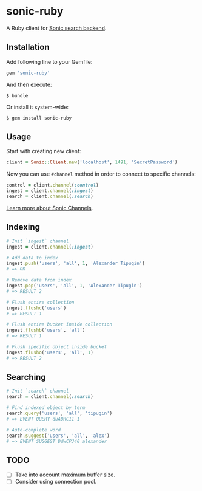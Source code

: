 # sonic-ruby

A Ruby client for [Sonic search backend](https://github.com/valeriansaliou/sonic).

## Installation

Add following line to your Gemfile:

```ruby
gem 'sonic-ruby'
```

And then execute:

```shell
$ bundle
```

Or install it system-wide:

```shell
$ gem install sonic-ruby
```

## Usage

Start with creating new client:

```ruby
client = Sonic::Client.new('localhost', 1491, 'SecretPassword')
```

Now you can use `#channel` method in order to connect to specific channels:

```ruby
control = client.channel(:control)
ingest = client.channel(:ingest)
search = client.channel(:search)
```

[Learn more about Sonic Channels](https://github.com/valeriansaliou/sonic/blob/master/PROTOCOL.md).

## Indexing

```ruby
# Init `ingest` channel
ingest = client.channel(:ingest)

# Add data to index
ingest.push('users', 'all', 1, 'Alexander Tipugin')
# => OK

# Remove data from index
ingest.pop('users', 'all', 1, 'Alexander Tipugin')
# => RESULT 2

# Flush entire collection
ingest.flushc('users')
# => RESULT 1

# Flush entire bucket inside collection
ingest.flushb('users', 'all')
# => RESULT 1

# Flush specific object inside bucket
ingest.flusho('users', 'all', 1)
# => RESULT 2
```

## Searching

```ruby
# Init `search` channel
search = client.channel(:search)

# Find indexed object by term
search.query('users', 'all', 'tipugin')
# => EVENT QUERY duA0RC11 1

# Auto-complete word
search.suggest('users', 'all', 'alex')
# => EVENT SUGGEST DdwCPJ4G alexander
```

## TODO

- [ ] Take into account maximum buffer size.
- [ ] Consider using connection pool.
